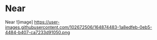 # Near
Near
![image]
https://user-images.githubusercontent.com/102672506/164874483-1a8edfeb-0eb5-4484-b407-ca7233d91050.png
